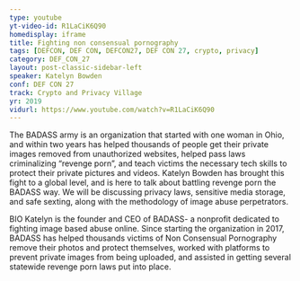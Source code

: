 ```yaml
---
type: youtube
yt-video-id: R1LaCiK6Q90
homedisplay: iframe
title: Fighting non consensual pornography
tags: [DEFCON, DEF CON, DEFCON27, DEF CON 27, crypto, privacy]
category: DEF_CON_27
layout: post-classic-sidebar-left
speaker: Katelyn Bowden
conf: DEF CON 27
track: Crypto and Privacy Village
yr: 2019
vidurl: https://www.youtube.com/watch?v=R1LaCiK6Q90
---
```

The BADASS army is an organization that started with one woman in Ohio, and within two years has helped thousands of people get their private images removed from unauthorized websites, helped pass laws criminalizing “revenge porn”, and teach victims the necessary tech skills to protect their private pictures and videos. Katelyn Bowden has brought this fight to a global level, and is here to talk about battling revenge porn the BADASS way. We will be discussing privacy laws, sensitive media storage, and safe sexting, along with the methodology of image abuse perpetrators.

BIO
Katelyn is the founder and CEO of BADASS- a nonprofit dedicated to fighting image based abuse online. Since starting the organization in 2017, BADASS has helped thousands victims of Non Consensual Pornography remove their photos and protect themselves, worked with platforms to prevent private images from being uploaded, and assisted in getting several statewide revenge porn laws put into place.